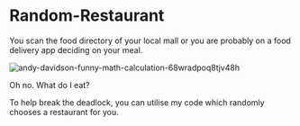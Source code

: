 # Random-Restaurant

You scan the food directory of your local mall or you are probably on a food delivery app deciding on your meal.

![andy-davidson-funny-math-calculation-68wradpoq8tjv48h](https://github.com/MoriyaHiroshi/Random-Restaurant/assets/101780253/9bbeefed-9a7e-4afc-9a98-6d3cf15bfe5f)

Oh no. What do I eat?

To help break the deadlock, you can utilise my code which randomly chooses a restaurant for you.
